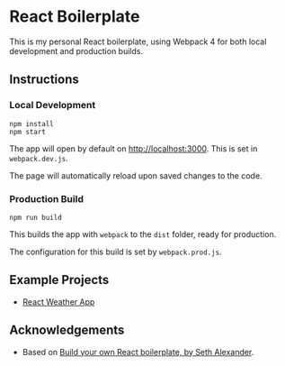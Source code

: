 # React Boilerplate

This is my personal React boilerplate, using Webpack 4 for both local development and production builds.

## Instructions

### Local Development

```
npm install
npm start
```

The app will open by default on <http://localhost:3000>. This is set in `webpack.dev.js`.

The page will automatically reload upon saved changes to the code.

### Production Build

```
npm run build
```

This builds the app with `webpack` to the `dist` folder, ready for production.

The configuration for this build is set by `webpack.prod.js`.

## Example Projects

- [React Weather App](https://github.com/jcockbain96/react-weather-app)

## Acknowledgements

- Based on [Build your own React boilerplate, by Seth Alexander](https://medium.com/@sethalexander/how-to-build-your-own-react-boilerplate-1a97d09337fd).
